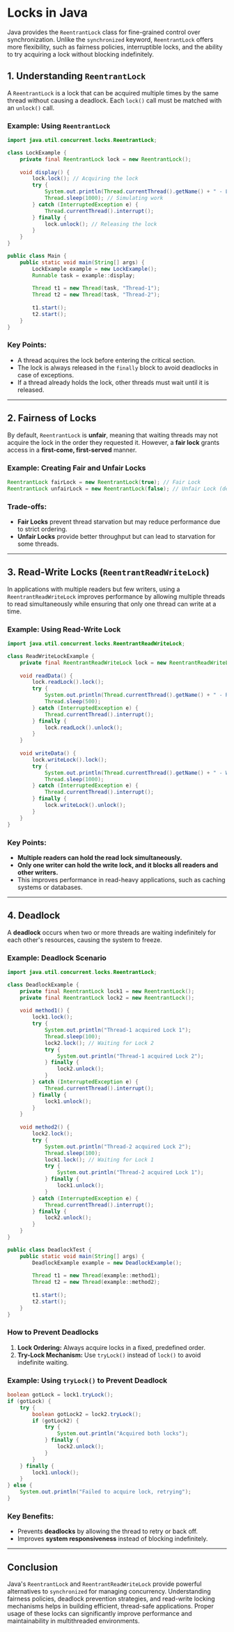 # Locks in Java

Java provides the `ReentrantLock` class for fine-grained control over synchronization. Unlike the `synchronized` keyword, `ReentrantLock` offers more flexibility, such as fairness policies, interruptible locks, and the ability to try acquiring a lock without blocking indefinitely.

## 1. Understanding `ReentrantLock`

A `ReentrantLock` is a lock that can be acquired multiple times by the same thread without causing a deadlock. Each `lock()` call must be matched with an `unlock()` call.

### Example: Using `ReentrantLock`
```java
import java.util.concurrent.locks.ReentrantLock;

class LockExample {
    private final ReentrantLock lock = new ReentrantLock();
    
    void display() {
        lock.lock(); // Acquiring the lock
        try {
            System.out.println(Thread.currentThread().getName() + " - Locked section");
            Thread.sleep(1000); // Simulating work
        } catch (InterruptedException e) {
            Thread.currentThread().interrupt();
        } finally {
            lock.unlock(); // Releasing the lock
        }
    }
}

public class Main {
    public static void main(String[] args) {
        LockExample example = new LockExample();
        Runnable task = example::display;
        
        Thread t1 = new Thread(task, "Thread-1");
        Thread t2 = new Thread(task, "Thread-2");
        
        t1.start();
        t2.start();
    }
}
```
### Key Points:
- A thread acquires the lock before entering the critical section.
- The lock is always released in the `finally` block to avoid deadlocks in case of exceptions.
- If a thread already holds the lock, other threads must wait until it is released.

---

## 2. Fairness of Locks

By default, `ReentrantLock` is **unfair**, meaning that waiting threads may not acquire the lock in the order they requested it. However, a **fair lock** grants access in a **first-come, first-served** manner.

### Example: Creating Fair and Unfair Locks
```java
ReentrantLock fairLock = new ReentrantLock(true); // Fair Lock
ReentrantLock unfairLock = new ReentrantLock(false); // Unfair Lock (default)
```
### Trade-offs:
- **Fair Locks** prevent thread starvation but may reduce performance due to strict ordering.
- **Unfair Locks** provide better throughput but can lead to starvation for some threads.

---

## 3. Read-Write Locks (`ReentrantReadWriteLock`)

In applications with multiple readers but few writers, using a `ReentrantReadWriteLock` improves performance by allowing multiple threads to read simultaneously while ensuring that only one thread can write at a time.

### Example: Using Read-Write Lock
```java
import java.util.concurrent.locks.ReentrantReadWriteLock;

class ReadWriteLockExample {
    private final ReentrantReadWriteLock lock = new ReentrantReadWriteLock();
    
    void readData() {
        lock.readLock().lock();
        try {
            System.out.println(Thread.currentThread().getName() + " - Reading data");
            Thread.sleep(500);
        } catch (InterruptedException e) {
            Thread.currentThread().interrupt();
        } finally {
            lock.readLock().unlock();
        }
    }
    
    void writeData() {
        lock.writeLock().lock();
        try {
            System.out.println(Thread.currentThread().getName() + " - Writing data");
            Thread.sleep(1000);
        } catch (InterruptedException e) {
            Thread.currentThread().interrupt();
        } finally {
            lock.writeLock().unlock();
        }
    }
}
```
### Key Points:
- **Multiple readers can hold the read lock simultaneously.**
- **Only one writer can hold the write lock, and it blocks all readers and other writers.**
- This improves performance in read-heavy applications, such as caching systems or databases.

---

## 4. Deadlock

A **deadlock** occurs when two or more threads are waiting indefinitely for each other's resources, causing the system to freeze.

### Example: Deadlock Scenario
```java
import java.util.concurrent.locks.ReentrantLock;

class DeadlockExample {
    private final ReentrantLock lock1 = new ReentrantLock();
    private final ReentrantLock lock2 = new ReentrantLock();
    
    void method1() {
        lock1.lock();
        try {
            System.out.println("Thread-1 acquired Lock 1");
            Thread.sleep(100);
            lock2.lock(); // Waiting for Lock 2
            try {
                System.out.println("Thread-1 acquired Lock 2");
            } finally {
                lock2.unlock();
            }
        } catch (InterruptedException e) {
            Thread.currentThread().interrupt();
        } finally {
            lock1.unlock();
        }
    }
    
    void method2() {
        lock2.lock();
        try {
            System.out.println("Thread-2 acquired Lock 2");
            Thread.sleep(100);
            lock1.lock(); // Waiting for Lock 1
            try {
                System.out.println("Thread-2 acquired Lock 1");
            } finally {
                lock1.unlock();
            }
        } catch (InterruptedException e) {
            Thread.currentThread().interrupt();
        } finally {
            lock2.unlock();
        }
    }
}

public class DeadlockTest {
    public static void main(String[] args) {
        DeadlockExample example = new DeadlockExample();
        
        Thread t1 = new Thread(example::method1);
        Thread t2 = new Thread(example::method2);
        
        t1.start();
        t2.start();
    }
}
```
### How to Prevent Deadlocks
1. **Lock Ordering:** Always acquire locks in a fixed, predefined order.
2. **Try-Lock Mechanism:** Use `tryLock()` instead of `lock()` to avoid indefinite waiting.

### Example: Using `tryLock()` to Prevent Deadlock
```java
boolean gotLock = lock1.tryLock();
if (gotLock) {
    try {
        boolean gotLock2 = lock2.tryLock();
        if (gotLock2) {
            try {
                System.out.println("Acquired both locks");
            } finally {
                lock2.unlock();
            }
        }
    } finally {
        lock1.unlock();
    }
} else {
    System.out.println("Failed to acquire lock, retrying");
}
```
### Key Benefits:
- Prevents **deadlocks** by allowing the thread to retry or back off.
- Improves **system responsiveness** instead of blocking indefinitely.

---

## Conclusion
Java's `ReentrantLock` and `ReentrantReadWriteLock` provide powerful alternatives to `synchronized` for managing concurrency. Understanding fairness policies, deadlock prevention strategies, and read-write locking mechanisms helps in building efficient, thread-safe applications. Proper usage of these locks can significantly improve performance and maintainability in multithreaded environments.